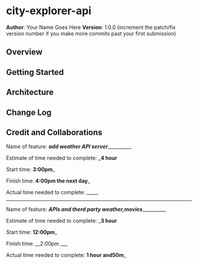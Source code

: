 # city-explorer-api

**Author**: Your Name Goes Here
**Version**: 1.0.0 (increment the patch/fix version number if you make more commits past your first submission)

## Overview
<!-- Provide a high level overview of what this application is and why you are building it, beyond the fact that it's an assignment for this class. (i.e. What's your problem domain?) -->

## Getting Started
<!-- What are the steps that a user must take in order to build this app on their own machine and get it running? -->

## Architecture
<!-- Provide a detailed description of the application design. What technologies (languages, libraries, etc) you're using, and any other relevant design information. -->

## Change Log

<!-- Use this area to document the iterative changes made to your application as each feature is successfully implemented. Use time stamps. Here's an example:

01-01-2001 4:59pm - Application now has a fully-functional express server, with a GET route for the location resource. -->

## Credit and Collaborations
<!-- Give credit (and a link) to other people or resources that helped you build this application. -->

Name of feature: ___________add weather API server_____________________

Estimate of time needed to complete: ___4 hour__

Start time: __3:00pm___

Finish time: __4:00pm the next day___

Actual time needed to complete: _____

---------------------

Name of feature: ___________APIs and therd party weather,movies_____________________

Estimate of time needed to complete: ___3 hour__

Start time: __12:00pm___

Finish time: __2:00pm ___

Actual time needed to complete: __1 hour and50m___